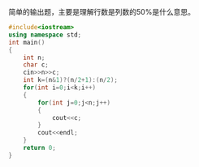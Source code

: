 简单的输出题，主要是理解行数是列数的50%是什么意思。

```c++
#include<iostream>
using namespace std;
int main()
{
	int n;
	char c;
	cin>>n>>c;
	int k=(n&1)?(n/2+1):(n/2);
	for(int i=0;i<k;i++)
	{
		for(int j=0;j<n;j++)
		{
			cout<<c;
		}
		cout<<endl;
	}
	return 0;
}
```

